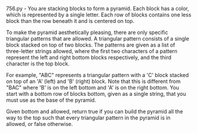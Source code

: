 756.py - You are stacking blocks to form a pyramid. Each block has a color, which is represented by a single letter. Each row of blocks contains one less block than the row beneath it and is centered on top.

To make the pyramid aesthetically pleasing, there are only specific triangular patterns that are allowed. A triangular pattern consists of a single block stacked on top of two blocks. The patterns are given as a list of three-letter strings allowed, where the first two characters of a pattern represent the left and right bottom blocks respectively, and the third character is the top block.

For example, "ABC" represents a triangular pattern with a 'C' block stacked on top of an 'A' (left) and 'B' (right) block. Note that this is different from "BAC" where 'B' is on the left bottom and 'A' is on the right bottom.
You start with a bottom row of blocks bottom, given as a single string, that you must use as the base of the pyramid.

Given bottom and allowed, return true if you can build the pyramid all the way to the top such that every triangular pattern in the pyramid is in allowed, or false otherwise.
